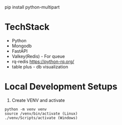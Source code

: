 pip install python-multipart

# TechStack

 - Python
 - Mongodb
 - FastAPI
 - Valkey(Redis) - For queue
 - rq-redis https://python-rq.org/
 - table plus - db visualization

# Local Development Setups

1. Create VENV and activate
```
python -m venv venv
source /venv/bin/activate (Linux)
./venv/Scripts/activate (Windows)
```

